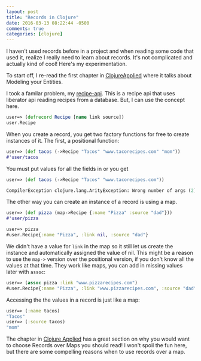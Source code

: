 ```yaml
---
layout: post
title: "Records in Clojure"
date: 2016-03-13 08:22:44 -0500
comments: true
categories: [clojure]
---
```


I haven't used records before in a project and when reading some code that used it, realize I really need to learn about records. It's not complicated and actually kind of cool! Here's my experimentation.

To start off, I re-read the first chapter in [ClojureApplied](http://blog.clojuregeek.com/2015/08/30/book-review-clojure-applied/) where it talks about Modeling your Entities.

I took a familar problem, my [recipe-api](https://github.com/rubygeek/recipe-api). This is a recipe api that uses liberator api reading recipes from a database. But, I can use the concept here. 

```clojure
user=> (defrecord Recipe [name link source])
user.Recipe
```

When you create a record, you get two factory functions for free to create instances of it. The first, a positional function:

```clojure
user=> (def tacos (->Recipe "Tacos" "www.tacorecipes.com" "mom"))
#'user/tacos
```


You must put values for all the fields in or you get
```clojure
user=> (def tacos (->Recipe "Tacos" "www.tacorecipes.com"))

CompilerException clojure.lang.ArityException: Wrong number of args (2) passed to: user/eval10000/->Recipe--10017, compiling:(form-init4856550892047924668.clj:1:12)
```

The other way you can create an instance of a record is using a map.

```clojure
user=> (def pizza (map->Recipe {:name "Pizza" :source "dad"}))
#'user/pizza

user=> pizza
#user.Recipe{:name "Pizza", :link nil, :source "dad"}
```

We didn't have a value for `link` in the map so it still let us create the instance and automatically assigned the value of nil. This might be a reason to use the `map->` version over the positional version, if you don't know all the values at that time. They work like maps, you can add in missing values later with `assoc`:

```clojure
user=> (assoc pizza :link "www.pizzarecipes.com")
#user.Recipe{:name "Pizza", :link "www.pizzarecipes.com", :source "dad"}
```

Accessing the the values in a record is just like a map:

```clojure
user=> (:name tacos)
"Tacos"
user=> (:source tacos)
"mom"
```

The chapter in [Clojure Applied](http://amzn.to/2Djnp7L) has a great section on why you would want to choose Records over Maps you should read! I won't spoil the fun here, but there are some compelling reasons when to use records over a map.

